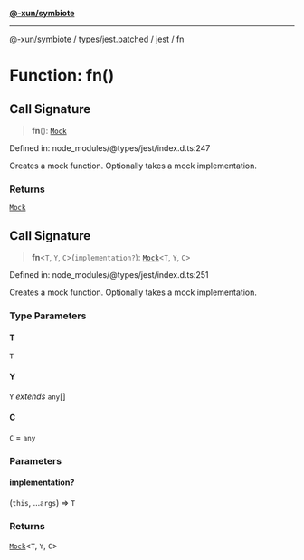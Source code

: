 [**@-xun/symbiote**](../../../../../README.md)

***

[@-xun/symbiote](../../../../../README.md) / [types/jest.patched](../../../README.md) / [jest](../README.md) / fn

# Function: fn()

## Call Signature

> **fn**(): [`Mock`](../interfaces/Mock.md)

Defined in: node\_modules/@types/jest/index.d.ts:247

Creates a mock function. Optionally takes a mock implementation.

### Returns

[`Mock`](../interfaces/Mock.md)

## Call Signature

> **fn**\<`T`, `Y`, `C`\>(`implementation?`): [`Mock`](../interfaces/Mock.md)\<`T`, `Y`, `C`\>

Defined in: node\_modules/@types/jest/index.d.ts:251

Creates a mock function. Optionally takes a mock implementation.

### Type Parameters

#### T

`T`

#### Y

`Y` *extends* `any`[]

#### C

`C` = `any`

### Parameters

#### implementation?

(`this`, ...`args`) => `T`

### Returns

[`Mock`](../interfaces/Mock.md)\<`T`, `Y`, `C`\>
